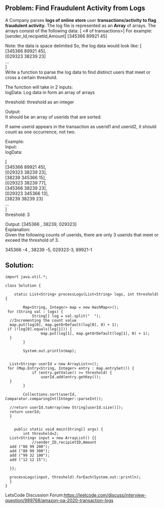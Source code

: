 ## **Problem: Find Fraudulent Activity from Logs**
A Company parses **logs of online store** user **transactions/activity to flag fraudulent activity.**
The log file is represented as an **Array** of arrays. The arrays consist of the following data:
[ <# of transactions>]
For example:
[sender_Id,recipietId,Amount]
[345366 89921 45] 

Note: the data is space delimited
So, the log data would look like:
[  
[345366 89921 45],  
[029323 38239 23]  
...  
]  
Write a function to parse the log data to find distinct users that meet or cross a certain threshold.

The function will take in 2 inputs:  
logData: Log data in form an array of arrays

threshold: threshold as an integer

Output:  
It should be an array of userids that are sorted.

If same userid appears in the transaction as userid1 and userid2, it should count as one occurrence, not two.

Example:  
Input:  
logData:

[  
[345366 89921 45],  
[029323 38239 23],  
[38239 345366 15],  
[029323 38239 77],  
[345366 38239 23],  
[029323 345366 13],  
[38239 38239 23]  
...  
]  
threshold: 3

Output: [345366 , 38239, 029323]  
Explanation:  
Given the following counts of userids, there are only 3 userids that meet or exceed the threshold of 3.

345366 -4 , 38239 -5, 029323-3, 89921-1

## **Solution:**

    import java.util.*;  
      
    class Solution {  
      
        static List<String> processLogs(List<String> logs, int threshold) {  
      
            Map<String, Integer> map = new HashMap<>();  
     for (String val : logs) {  
                String[] log = val.split("  ");  
      //Incrementing the count value  
      map.put(log[0], map.getOrDefault(log[0], 0) + 1);  
     if (!log[0].equals(log[1])) {  
                    map.put(log[1], map.getOrDefault(log[1], 0) + 1);  
      }  
            }  
      
            System.out.println(map);  
      
      
      List<String> userId = new ArrayList<>();  
     for (Map.Entry<String, Integer> entry : map.entrySet()) {  
                if (entry.getValue() >= threshold) {  
                    userId.add(entry.getKey());  
      }  
            }  
      
            Collections.sort(userId, Comparator.comparingInt(Integer::parseInt));  
      
      //return userId.toArray(new String[userId.size()]);  
      return userId;  
      }  
      
      
        public static void main(String[] args) {  
            int threshold=2;  
      List<String> input = new ArrayList() {{  
                //sender_ID,recipietID,Amount  
      add ("88 99 200");  
      add ("88 99 300");  
      add ("99 32 100");  
      add ("12 12 15");  
      
      }};  
      
      processLogs(input, threshold).forEach(System.out::println);  
      }  
    }
LetsCode Discussion Forum:https://leetcode.com/discuss/interview-question/989768/amazon-oa-2020-transaction-logs
